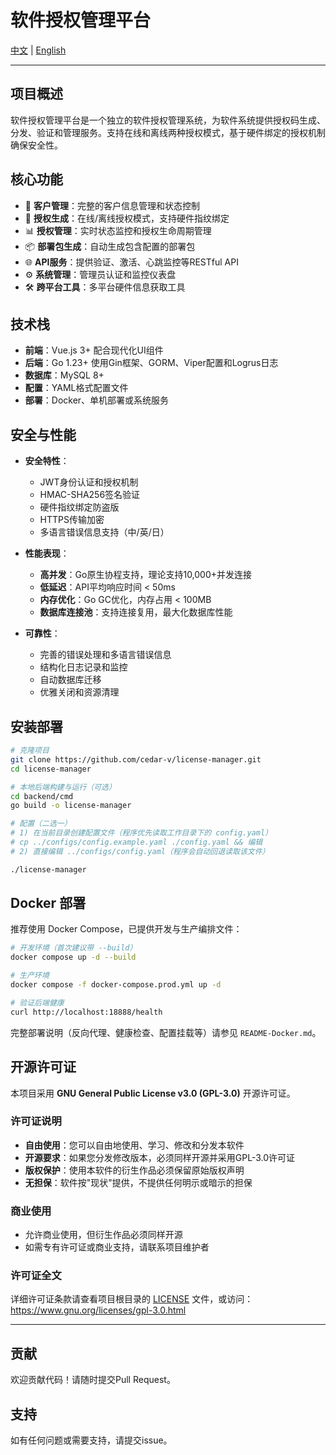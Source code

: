 # 软件授权管理平台

[中文](README.md) | [English](README_EN.md) 

---

## 项目概述

软件授权管理平台是一个独立的软件授权管理系统，为软件系统提供授权码生成、分发、验证和管理服务。支持在线和离线两种授权模式，基于硬件绑定的授权机制确保安全性。

## 核心功能

- 🔧 **客户管理**：完整的客户信息管理和状态控制
- 🔐 **授权生成**：在线/离线授权模式，支持硬件指纹绑定
- 📊 **授权管理**：实时状态监控和授权生命周期管理
- 📦 **部署包生成**：自动生成包含配置的部署包
- 🌐 **API服务**：提供验证、激活、心跳监控等RESTful API
- ⚙️ **系统管理**：管理员认证和监控仪表盘
- 🛠️ **跨平台工具**：多平台硬件信息获取工具

## 技术栈

- **前端**：Vue.js 3+ 配合现代化UI组件
- **后端**：Go 1.23+ 使用Gin框架、GORM、Viper配置和Logrus日志
- **数据库**：MySQL 8+
- **配置**：YAML格式配置文件
- **部署**：Docker、单机部署或系统服务

## 安全与性能

- **安全特性**：
  - JWT身份认证和授权机制
  - HMAC-SHA256签名验证  
  - 硬件指纹绑定防盗版
  - HTTPS传输加密
  - 多语言错误信息支持（中/英/日）
  
- **性能表现**：
  - **高并发**：Go原生协程支持，理论支持10,000+并发连接
  - **低延迟**：API平均响应时间 < 50ms
  - **内存优化**：Go GC优化，内存占用 < 100MB
  - **数据库连接池**：支持连接复用，最大化数据库性能
  
- **可靠性**：
  - 完善的错误处理和多语言错误信息
  - 结构化日志记录和监控
  - 自动数据库迁移
  - 优雅关闭和资源清理

## 安装部署

```bash
# 克隆项目
git clone https://github.com/cedar-v/license-manager.git
cd license-manager

# 本地后端构建与运行（可选）
cd backend/cmd
go build -o license-manager

# 配置（二选一）
# 1) 在当前目录创建配置文件（程序优先读取工作目录下的 config.yaml）
# cp ../configs/config.example.yaml ./config.yaml && 编辑
# 2) 直接编辑 ../configs/config.yaml（程序会自动回退读取该文件）

./license-manager
```

## Docker 部署

推荐使用 Docker Compose，已提供开发与生产编排文件：

```bash
# 开发环境（首次建议带 --build）
docker compose up -d --build

# 生产环境
docker compose -f docker-compose.prod.yml up -d

# 验证后端健康
curl http://localhost:18888/health
```

完整部署说明（反向代理、健康检查、配置挂载等）请参见 `README-Docker.md`。

## 开源许可证

本项目采用 **GNU General Public License v3.0 (GPL-3.0)** 开源许可证。

### 许可证说明

- **自由使用**：您可以自由地使用、学习、修改和分发本软件
- **开源要求**：如果您分发修改版本，必须同样开源并采用GPL-3.0许可证
- **版权保护**：使用本软件的衍生作品必须保留原始版权声明
- **无担保**：软件按"现状"提供，不提供任何明示或暗示的担保

### 商业使用

- 允许商业使用，但衍生作品必须同样开源
- 如需专有许可证或商业支持，请联系项目维护者

### 许可证全文

详细许可证条款请查看项目根目录的 [LICENSE](LICENSE) 文件，或访问：
https://www.gnu.org/licenses/gpl-3.0.html


---

## 贡献

欢迎贡献代码！请随时提交Pull Request。

## 支持

如有任何问题或需要支持，请提交issue。 